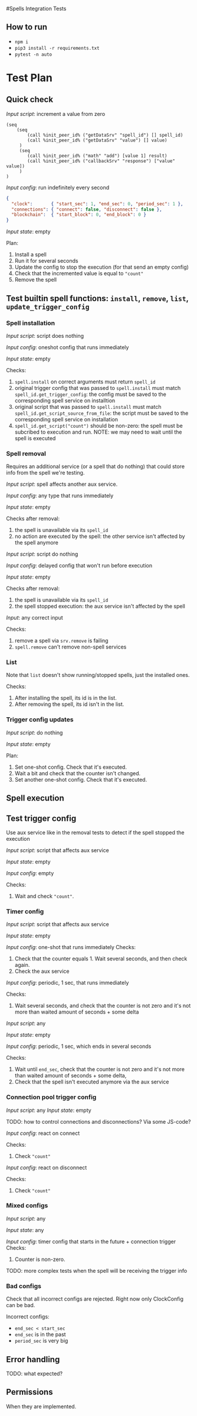 #Spells Integration Tests

## How to run

- `npm i`
- `pip3 install -r requirements.txt`
- `pytest -n auto`


# Test Plan

## Quick check

*Input script*: increment a value from zero
```air
(seq
    (seq
        (call %init_peer_id% ("getDataSrv" "spell_id") [] spell_id)
        (call %init_peer_id% ("getDataSrv" "value") [] value)
     )
     (seq
        (call %init_peer_id% ("math" "add") [value 1] result)
        (call %init_peer_id% ("callbackSrv" "response") ["value" value])
     )
)
```

*Input config*: run indefinitely every second
```json
{
  "clock":       { "start_sec": 1, "end_sec": 0, "period_sec": 1 },
  "connections": { "connect": false, "disconnect": false },
  "blockchain":  { "start_block": 0, "end_block": 0 }
}
```

*Input state*: empty

Plan:
1. Install a spell
2. Run it for several seconds
3. Update the config to stop the execution (for that send an empty config)
4. Check that the incremented value is equal to `"count"`
5. Remove the spell

## Test builtin spell functions: `install`, `remove`, `list`, `update_trigger_config`

### Spell installation

*Input script*: script does nothing

*Input config*: oneshot config that runs immediately

*Input state*: empty

Checks:
1. `spell.install` on correct arguments must return `spell_id`
2. original trigger config that was passed to `spell.install` must match `spell_id.get_trigger_config`: the config must be saved to the corresponding spell service on installtion
3. original script that was passed to `spell.install` must match `spell_id.get_script_source_from_file`: the script must be saved to the corresponding spell service on installation
4. `spell_id.get_script("count")` should be non-zero: the spell must be subcribed to execution and run. NOTE: we may need to wait until the spell is executed

### Spell removal

Requires an additional service (or a spell that do nothing) that could store info from the spell we're testing.

*Input script*: spell affects another aux service.

*Input config*: any type that runs immediately

*Input state*: empty

Checks after removal:
1. the spell is unavailable via its `spell_id`
2. no action are executed by the spell: the other service isn't affected by the spell anymore

*Input script*: script do nothing

*Input config*: delayed config that won't run before execution

*Input state*: empty

Checks after removal:
1. the spell is unavailable via its `spell_id`
2. the spell stopped execution: the aux service isn't affected by the spell

*Input*: any correct input

Checks:
1. remove a spell via `srv.remove` is failing
2. `spell.remove` can't remove non-spell services

### List

Note that `list` doesn't show running/stopped spells, just the installed ones.

Checks:
1. After installing the spell, its id is in the list.
2. After removing the spell, its id isn't in the list.

### Trigger config updates

*Input script*: do nothing


*Input state*: empty

Plan:
1. Set one-shot config. Check that it's executed.
2. Wait a bit and check that the counter isn't changed.
3. Set another one-shot config. Check that it's executed.

## Spell execution

## Test trigger config

Use aux service like in the removal tests to detect if the spell stopped the execution

*Input script*: script that affects aux service

*Input state*: empty

*Input config*: empty

Checks:
1. Wait and check `"count"`.

### Timer config

*Input script*: script that affects aux service

*Input state*: empty

*Input config*: one-shot that runs immediately
Checks:
1. Check that the counter equals 1. Wait several seconds, and then check again.
2. Check the aux service

*Input config*: periodic, 1 sec, that runs immediately

Checks:
1. Wait several seconds, and check that the counter is not zero and it's not more than waited amount of seconds + some delta

*Input script*: any

*Input state*: empty

*Input config*: periodic, 1 sec, which ends in several seconds

Checks:
1. Wait until `end_sec`, check that the counter is not zero and it's not more than waited amount of seconds + some delta,
2. Check that the spell isn't executed anymore via the aux service

### Connection pool trigger config

*Input script*: any
*Input state*: empty

TODO: how to control connections and disconnections? Via some JS-code?

*Input config*: react on connect

Checks:
1. Check `"count"`

*Input config*: react on disconnect

Checks:
1. Check `"count"`

### Mixed configs

*Input script*: any

*Input state*: any

*Input config*: timer config that starts in the future + connection trigger
Checks:
1. Counter is non-zero.

TODO: more complex tests when the spell will be receiving the trigger info

### Bad configs

Check that all incorrect configs are rejected.
Right now only ClockConfig can be bad.

Incorrect configs:
* `end_sec < start_sec`
* `end_sec` is in the past
* `period_sec` is very big

## Error handling

TODO: what expected?

## Permissions

When they are implemented.
